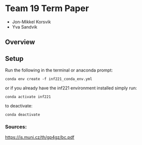 # Team 19 Term Paper

- Jon-Mikkel Korsvik
- Yva Sandvik

## Overview


## Setup 

Run the following in the terminal or anaconda prompt:
```
conda env create -f inf221_conda_env.yml
```

or if you already have the inf221 environment installed simply run:
```
conda activate inf221
```

to deactivate:

```
conda deactivate
```


### Sources:
https://is.muni.cz/th/gp4gz/bc.pdf